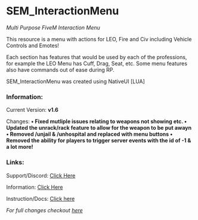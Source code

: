 # SEM_InteractionMenu
*Multi Purpose FiveM Interaction Menu*

This resource is a menu with actions for LEO, Fire and Civ including Vehicle Controls and Emotes!

Each section has features that would be used by each of the professions, for example the LEO Menu has Cuff, Drag, Seat, etc.
Some menu features also have commands out of ease during RP.

SEM_InteractionMenu was created using NativeUI [LUA]


### Information:
Current Version: **v1.6**

Changes: **• Fixed mutliple issues relating to weapons not showing etc. • Updated the unrack/rack feature to allow for the weapon to be put awayn • Removed /unjail & /unhospital and replaced with menu buttons • Removed the ability for players to trigger server events with the id of -1 & a lot more!**


### Links:

Support/Discord: [Click Here](https://semdevelopment.com/discord)

Information: [Click Here](https://semdevelopment.com/releases/interactionmenu)

Instruction/Docs: [Click here](https://docs.semdevelopment.com/fivem/interactionmenu)

*For full changes checkout [here](https://semdevelopment.com/releases/interactionmenu/changelog)*
